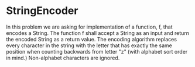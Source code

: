 # StringEncoder

In this problem we are asking for implementation of a function, f, that encodes a String.
The function f shall accept a String as an input and return the encoded String as a return value.
The encoding algorithm replaces every character in the string with the letter that has exactly the
same position when counting backwards from letter "z" (with alphabet sort order in mind.)
Non-alphabet characters are ignored.
